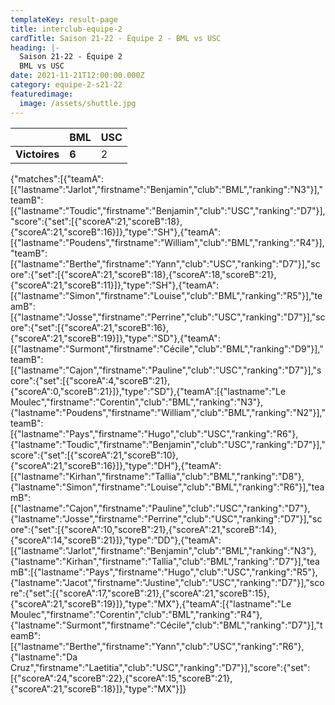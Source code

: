 ```yaml
---
templateKey: result-page
title: interclub-equipe-2
cardTitle: Saison 21-22 - Équipe 2 - BML vs USC
heading: |-
  Saison 21-22 - Équipe 2
  BML vs USC
date: 2021-11-21T12:00:00.000Z
category: equipe-2-s21-22
featuredimage:
  image: /assets/shuttle.jpg
---
```

|               | BML   | USC |
| ------------- | ----- | --- |
| **Victoires** | **6** | 2   |

<scoreboard>{"matches":[{"teamA":[{"lastname":"Jarlot","firstname":"Benjamin","club":"BML","ranking":"N3"}],"teamB":[{"lastname":"Toudic","firstname":"Benjamin","club":"USC","ranking":"D7"}],"score":{"set":[{"scoreA":21,"scoreB":18},{"scoreA":21,"scoreB":16}]},"type":"SH"},{"teamA":[{"lastname":"Poudens","firstname":"William","club":"BML","ranking":"R4"}],"teamB":[{"lastname":"Berthe","firstname":"Yann","club":"USC","ranking":"D7"}],"score":{"set":[{"scoreA":21,"scoreB":18},{"scoreA":18,"scoreB":21},{"scoreA":21,"scoreB":11}]},"type":"SH"},{"teamA":[{"lastname":"Simon","firstname":"Louise","club":"BML","ranking":"R5"}],"teamB":[{"lastname":"Josse","firstname":"Perrine","club":"USC","ranking":"D7"}],"score":{"set":[{"scoreA":21,"scoreB":16},{"scoreA":21,"scoreB":19}]},"type":"SD"},{"teamA":[{"lastname":"Surmont","firstname":"Cécile","club":"BML","ranking":"D9"}],"teamB":[{"lastname":"Cajon","firstname":"Pauline","club":"USC","ranking":"D7"}],"score":{"set":[{"scoreA":4,"scoreB":21},{"scoreA":0,"scoreB":21}]},"type":"SD"},{"teamA":[{"lastname":"Le Moulec","firstname":"Corentin","club":"BML","ranking":"N3"},{"lastname":"Poudens","firstname":"William","club":"BML","ranking":"N2"}],"teamB":[{"lastname":"Pays","firstname":"Hugo","club":"USC","ranking":"R6"},{"lastname":"Toudic","firstname":"Benjamin","club":"USC","ranking":"D7"}],"score":{"set":[{"scoreA":21,"scoreB":10},{"scoreA":21,"scoreB":16}]},"type":"DH"},{"teamA":[{"lastname":"Kirhan","firstname":"Tallia","club":"BML","ranking":"D8"},{"lastname":"Simon","firstname":"Louise","club":"BML","ranking":"R6"}],"teamB":[{"lastname":"Cajon","firstname":"Pauline","club":"USC","ranking":"D7"},{"lastname":"Josse","firstname":"Perrine","club":"USC","ranking":"D7"}],"score":{"set":[{"scoreA":10,"scoreB":21},{"scoreA":21,"scoreB":14},{"scoreA":14,"scoreB":21}]},"type":"DD"},{"teamA":[{"lastname":"Jarlot","firstname":"Benjamin","club":"BML","ranking":"N3"},{"lastname":"Kirhan","firstname":"Tallia","club":"BML","ranking":"D7"}],"teamB":[{"lastname":"Pays","firstname":"Hugo","club":"USC","ranking":"R5"},{"lastname":"Jacot","firstname":"Justine","club":"USC","ranking":"D7"}],"score":{"set":[{"scoreA":17,"scoreB":21},{"scoreA":21,"scoreB":15},{"scoreA":21,"scoreB":19}]},"type":"MX"},{"teamA":[{"lastname":"Le Moulec","firstname":"Corentin","club":"BML","ranking":"R4"},{"lastname":"Surmont","firstname":"Cécile","club":"BML","ranking":"D7"}],"teamB":[{"lastname":"Berthe","firstname":"Yann","club":"USC","ranking":"R6"},{"lastname":"Da Cruz","firstname":"Laetitia","club":"USC","ranking":"D7"}],"score":{"set":[{"scoreA":24,"scoreB":22},{"scoreA":15,"scoreB":21},{"scoreA":21,"scoreB":18}]},"type":"MX"}]}</scoreboard>